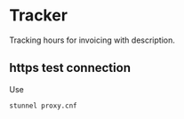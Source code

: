 # Tracker
Tracking hours for invoicing with description.

## https test connection

Use
~~~SH
stunnel proxy.cnf
~~~